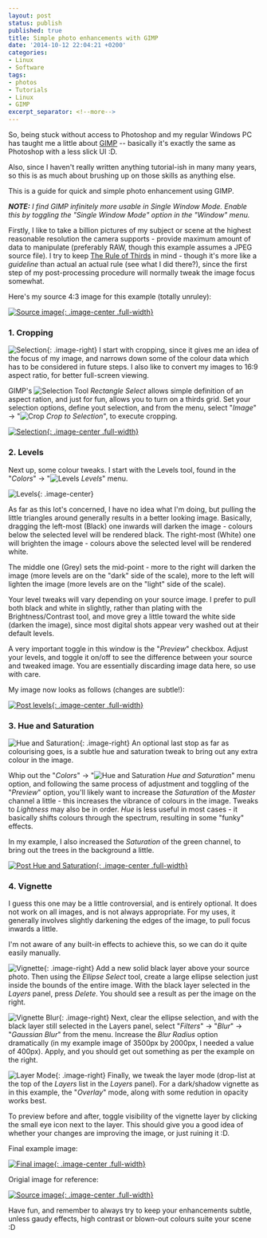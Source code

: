 ```yaml
---
layout: post
status: publish
published: true
title: Simple photo enhancements with GIMP
date: '2014-10-12 22:04:21 +0200'
categories:
- Linux
- Software
tags:
- photos
- Tutorials
- Linux
- GIMP
excerpt_separator: <!--more-->
---
```


So, being stuck without access to Photoshop and my regular Windows PC
has taught me a little about [GIMP](http://gimp.org/) -- basically it's
exactly the same as Photoshop with a less slick UI :D.

Also, since I haven't really written anything tutorial-ish in many many
years, so this is as much about brushing up on those skills as anything
else.

This is a guide for quick and simple photo enhancement using GIMP.

<!--more-->

***NOTE:** I find GIMP infinitely more usable in Single Window Mode.
Enable this by toggling the "Single Window Mode" option in the "Window"
menu.*

Firstly, I like to take a billion pictures of my subject or scene at the
highest reasonable resolution the camera supports - provide maximum
amount of data to manipulate (preferably RAW, though this example
assumes a JPEG source file). I try to keep [The Rule of
Thirds](https://en.wikipedia.org/wiki/Rule_of_thirds) in mind - though
it's more like a *guideline* than actual an actual rule (see what I did
there?), since the first step of my post-processing procedure will
normally tweak the image focus somewhat.

Here's my source 4:3 image for this example (totally unruley):

[![Source image](/assets/posts/2014-10-12-gimp/00-source.jpg){: .image-center .full-width}](/assets/posts/2014-10-12-gimp/00-source.jpg)

### 1. Cropping

![Selection](/assets/posts/2014-10-12-gimp/01-selection2.png){: .image-right} I start with
cropping, since it gives me an idea of the focus of my image, and
narrows down some of the colour data which has to be considered in
future steps. I also like to convert my images to 16:9 aspect ratio, for
better full-screen viewing.

GIMP's ![Selection
Tool](/assets/posts/2014-10-12-gimp/01-selection-tool.png) *Rectangle Select*
allows simple definition of an aspect ration, and just for fun, allows
you to turn on a thirds grid. Set your selection options, define yout
selection, and from the menu, select "*Image*" -&gt;
"![Crop](/assets/posts/2014-10-12-gimp/01-crop.png) *Crop to Selection*",
to execute cropping.

[![Selection](/assets/posts/2014-10-12-gimp/02-selection.jpg){: .image-center .full-width}](/assets/posts/2014-10-12-gimp/02-selection.jpg)

### 2. Levels

Next up, some colour tweaks. I start with the Levels tool, found in the
"*Colors*" -&gt; "![Levels](/assets/posts/2014-10-12-gimp/03-levels-tool.png) *Levels*" menu.

![Levels](/assets/posts/2014-10-12-gimp/03-levels.png){: .image-center}

As far as this lot's concerned, I have no idea what I'm doing, but
pulling the little triangles around generally results in a better
looking image. Basically, dragging the left-most (Black) one inwards
will darken the image - colours below the selected level will be
rendered black. The right-most (White) one will brighten the image -
colours above the selected level will be rendered white.

The middle one (Grey) sets the mid-point - more to the right will darken
the image (more levels are on the "dark" side of the scale), more to the
left will lighten the image (more levels are on the "light" side of the
scale).

Your level tweaks will vary depending on your source image. I prefer to
pull both black and white in slightly, rather than plating with the
Brightness/Contrast tool, and move grey a little toward the white side
(darken the image), since most digital shots appear very washed out at
their default levels.

A very important toggle in this window is the "*Preview*" checkbox.
Adjust your levels, and toggle it on/off to see the difference between
your source and tweaked image. You are essentially discarding image data
here, so use with care.

My image now looks as follows (changes are subtle!):

[![Post levels](/assets/posts/2014-10-12-gimp/04-post-levels.jpg){: .image-center .full-width}](/assets/posts/2014-10-12-gimp/04-post-levels.jpg)

### 3. Hue and Saturation

![Hue and Saturation](/assets/posts/2014-10-12-gimp/06-hue-sat.png){: .image-right}
An optional last stop as far as colourising goes, is a subtle hue and 
saturation tweak to bring out any extra colour in the image.

Whip out the "*Colors*" -&gt; 
"![Hue and Saturation](/assets/posts/2014-10-12-gimp/05-hue-sat-tool.png) *Hue and Saturation*"
menu option, and following the same process of adjustment and toggling
of the "*Preview*" option, you'll likely want to increase the
*Saturation* of the *Master* channel a little - this increases the
vibrance of colours in the image. Tweaks to *Lightness* may also be in
order. *Hue* is less useful in most cases - it basically shifts colours
through the spectrum, resulting in some "funky" effects.

In my example, I also increased the *Saturation* of the green channel,
to bring out the trees in the background a little.

[![Post Hue and Saturation](/assets/posts/2014-10-12-gimp/07-post-hue-sat.jpg){: .image-center .full-width}](/assets/posts/2014-10-12-gimp/07-post-hue-sat.jpg)

### 4. Vignette

I guess this one may be a little controversial, and is entirely
optional. It does not work on all images, and is not always appropriate.
For my uses, it generally involves slightly darkening the edges of the
image, to pull focus inwards a little.

I'm not aware of any built-in effects to achieve this, so we can do it
quite easily manually.

![Vignette](/assets/posts/2014-10-12-gimp/07-vignette-base.jpg){: .image-right}
Add a new solid black layer above your source photo. Then using the *Ellipse Select* tool,
create a large ellipse selection just inside the bounds of the entire
image. With the black layer selected in the *Layers* panel, press
*Delete*. You should see a result as per the image on the right.

![Vignette Blur](/assets/posts/2014-10-12-gimp/08-vignette-blur.jpg){: .image-right}
Next, clear the ellipse selection, and with the black layer still selected in the Layers
panel, select "*Filters*" -&gt; "*Blur*" -&gt; "*Gaussian Blur*" from
the menu. Increase the *Blur Radius* option dramatically (in my example
image of 3500px by 2000px, I needed a value of 400px). Apply, and you
should get out something as per the example on the right.

![Layer Mode](/assets/posts/2014-10-12-gimp/09-layer-setting.png){: .image-right}
Finally, we tweak the layer mode (drop-list at the top of the *Layers* list in the *Layers*
panel). For a dark/shadow vignette as in this example, the "*Overlay*"
mode, along with some redution in opacity works best.

To preview before and after, toggle visibility of the vignette layer by
clicking the small eye icon next to the layer. This should give you a
good idea of whether your changes are improving the image, or just
ruining it :D.

Final example image:

[![Final image](/assets/posts/2014-10-12-gimp/10-post-vignette.jpg){: .image-center .full-width}](/assets/posts/2014-10-12-gimp/10-post-vignette.jpg)

Origial image for reference:

[![Source image](/assets/posts/2014-10-12-gimp/00-source.jpg){: .image-center .full-width}](/assets/posts/2014-10-12-gimp/00-source.jpg)

Have fun, and remember to always try to keep your enhancements subtle,
unless gaudy effects, high contrast or blown-out colours suite your
scene :D
